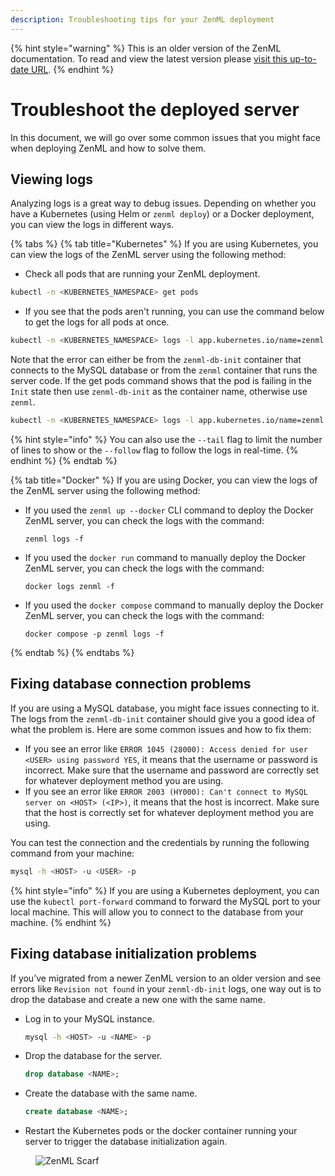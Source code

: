```yaml
---
description: Troubleshooting tips for your ZenML deployment
---
```


{% hint style="warning" %}
This is an older version of the ZenML documentation. To read and view the latest version please [visit this up-to-date URL](https://docs.zenml.io).
{% endhint %}


# Troubleshoot the deployed server

In this document, we will go over some common issues that you might face when deploying ZenML and how to solve them.

## Viewing logs

Analyzing logs is a great way to debug issues. Depending on whether you have a Kubernetes (using Helm or `zenml deploy`)
or a Docker deployment, you can view the logs in different ways.

{% tabs %}
{% tab title="Kubernetes" %}
If you are using Kubernetes, you can view the logs of the ZenML server using the following method:

* Check all pods that are running your ZenML deployment.

```bash
kubectl -n <KUBERNETES_NAMESPACE> get pods
```

* If you see that the pods aren't running, you can use the command below to get the logs for all pods at once.

```bash
kubectl -n <KUBERNETES_NAMESPACE> logs -l app.kubernetes.io/name=zenml
```

Note that the error can either be from the `zenml-db-init` container that connects to the MySQL database or from
the `zenml` container that runs the server code. If the get pods command shows that the pod is failing in the `Init`
state then use `zenml-db-init` as the container name, otherwise use `zenml`.

```bash
kubectl -n <KUBERNETES_NAMESPACE> logs -l app.kubernetes.io/name=zenml -c <CONTAINER_NAME>
```

{% hint style="info" %}
You can also use the `--tail` flag to limit the number of lines to show or the `--follow` flag to follow the logs in
real-time.
{% endhint %}
{% endtab %}

{% tab title="Docker" %}
If you are using Docker, you can view the logs of the ZenML server using the following method:

* If you used the `zenml up --docker` CLI command to deploy the Docker ZenML server, you can check the logs with the
  command:

  ```shell
  zenml logs -f
  ```
* If you used the `docker run` command to manually deploy the Docker ZenML server, you can check the logs with the
  command:

  ```shell
  docker logs zenml -f
  ```
* If you used the `docker compose` command to manually deploy the Docker ZenML server, you can check the logs with the
  command:

  ```shell
  docker compose -p zenml logs -f
  ```

{% endtab %}
{% endtabs %}

## Fixing database connection problems

If you are using a MySQL database, you might face issues connecting to it. The logs from the `zenml-db-init` container
should give you a good idea of what the problem is. Here are some common issues and how to fix them:

* If you see an error like `ERROR 1045 (28000): Access denied for user <USER> using password YES`, it means that the
  username or password is incorrect. Make sure that the username and password are correctly set for whatever deployment
  method you are using.
* If you see an error like `ERROR 2003 (HY000): Can't connect to MySQL server on <HOST> (<IP>)`, it means that the host
  is incorrect. Make sure that the host is correctly set for whatever deployment method you are using.

You can test the connection and the credentials by running the following command from your machine:

```bash
mysql -h <HOST> -u <USER> -p
```

{% hint style="info" %}
If you are using a Kubernetes deployment, you can use the `kubectl port-forward` command to forward the MySQL port to
your local machine. This will allow you to connect to the database from your machine.
{% endhint %}

## Fixing database initialization problems

If you’ve migrated from a newer ZenML version to an older version and see errors like `Revision not found` in
your `zenml-db-init` logs, one way out is to drop the database and create a new one with the same name.

* Log in to your MySQL instance.

  ```bash
  mysql -h <HOST> -u <NAME> -p
  ```
* Drop the database for the server.

  ```sql
  drop database <NAME>;
  ```
* Create the database with the same name.

  ```sql
  create database <NAME>;
  ```
* Restart the Kubernetes pods or the docker container running your server to trigger the database initialization again.

<!-- For scarf -->
<figure><img alt="ZenML Scarf" referrerpolicy="no-referrer-when-downgrade" src="https://static.scarf.sh/a.png?x-pxid=f0b4f458-0a54-4fcd-aa95-d5ee424815bc" /></figure>
